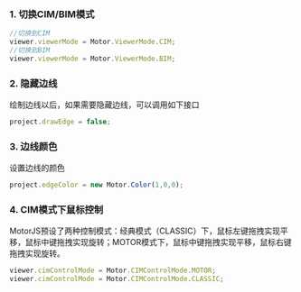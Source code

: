 ### 1. 切换CIM/BIM模式
```javascript
//切换到CIM
viewer.viewerMode = Motor.ViewerMode.CIM;
//切换到BIM
viewer.viewerMode = Motor.ViewerMode.BIM;
```

### 2. 隐藏边线
绘制边线以后，如果需要隐藏边线，可以调用如下接口
```javascript
project.drawEdge = false;
```

### 3. 边线颜色
设置边线的颜色
```javascript
project.edgeColor = new Motor.Color(1,0,0);
```

### 4. CIM模式下鼠标控制
MotorJS预设了两种控制模式：经典模式（CLASSIC）下，鼠标左键拖拽实现平移，鼠标中键拖拽实现旋转；MOTOR模式下，鼠标中键拖拽实现平移，鼠标右键拖拽实现旋转。
```javascript
viewer.cimControlMode = Motor.CIMControlMode.MOTOR;
viewer.cimControlMode = Motor.CIMControlMode.CLASSIC;
```